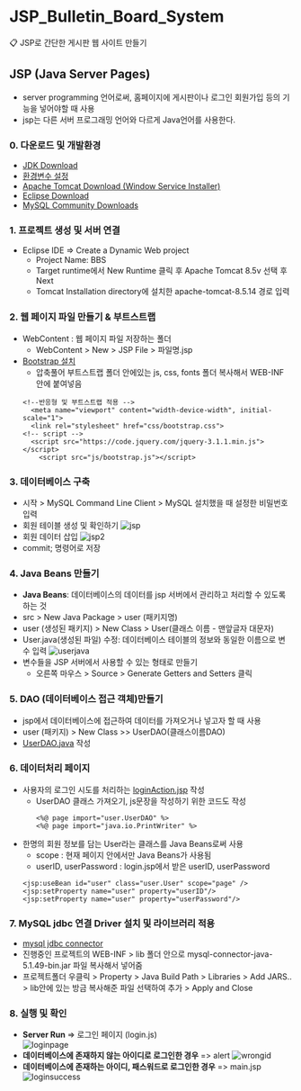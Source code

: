 # JSP_Bulletin_Board_System
:clipboard: JSP로 간단한 게시판 웹 사이트 만들기

## JSP (Java Server Pages)
  + server programming 언어로써, 홈페이지에 게시판이나 로그인 회원가입 등의 기능을 넣어야할 때 사용
  + jsp는 다른 서버 프로그래밍 언어와 다르게 Java언어를 사용한다.

### 0. 다운로드 및 개발환경
  + [JDK Download](https://www.oracle.com/java/technologies/javase-jdk8-downloads.html)
  + [환경변수 설정](https://docs.oracle.com/javase/7/docs/technotes/tools/windows/classpath.html)
  + [Apache Tomcat Download (Window Service Installer)](https://tomcat.apache.org/download-80.cgi)
  + [Eclipse Download](https://www.eclipse.org/downloads/)
  + [MySQL Community Downloads](https://dev.mysql.com/downloads/mysql/)

### 1. 프로젝트 생성 및 서버 연결
+ Eclipse IDE => Create a Dynamic Web project
  + Project Name: BBS
  + Target runtime에서 New Runtime 클릭 후 Apache Tomcat 8.5v 선택 후 Next
  + Tomcat Installation directory에 설치한 apache-tomcat-8.5.14 경로 입력

### 2. 웹 페이지 파일 만들기 & 부트스트랩 
+ WebContent : 웹 페이지 파일 저장하는 폴더 <br>
  + WebContent > New > JSP File > 파일명.jsp
+ [Bootstrap 설치](https://getbootstrap.com/docs/4.4/getting-started/download/)
  + 압축풀어 부트스트랩 폴더 안에있는 js, css, fonts 폴더 복사해서 WEB-INF 안에 붙여넣음
  ```
  <!--반응형 및 부트스트랩 적용 -->
    <meta name="viewport" content="width-device-width", initial-scale="1">
    <link rel="stylesheet" href="css/bootstrap.css">
  <!-- script -->
    <script src="https://code.jquery.com/jquery-3.1.1.min.js"></script>
	  <script src="js/bootstrap.js"></script>
  ```

### 3. 데이터베이스 구축
+ 시작 > MySQL Command Line Client > MySQL 설치했을 때 설정한 비밀번호 입력
+ 회원 테이블 생성 및 확인하기
  ![jsp](https://user-images.githubusercontent.com/53184797/81903937-8347b280-95fd-11ea-95cf-993dffd96a53.png)
+ 회원 데이터 삽입
  ![jsp2](https://user-images.githubusercontent.com/53184797/81903942-8478df80-95fd-11ea-85f2-fb6c8c373ae5.png)
+ commit; 명령어로 저장

### 4. Java Beans 만들기
+ __Java Beans__: 데이터베이스의 데이터를 jsp 서버에서 관리하고 처리할 수 있도록 하는 것
+ src > New Java Package > user (패키지명)
+ user (생성된 패키지) > New Class > User(클래스 이름 - 맨앞글자 대문자)
+ User.java(생성된 파일) 수정: 데이터베이스 테이블의 정보와 동일한 이름으로 변수 입력
  ![userjava](https://user-images.githubusercontent.com/53184797/81905570-d884c380-95ff-11ea-8388-2b6427173bea.png)
+ 변수들을 JSP 서버에서 사용할 수 있는 형태로 만들기
  + 오른쪽 마우스 > Source > Generate Getters and Setters 클릭

### 5. DAO (데이터베이스 접근 객체)만들기
+ jsp에서 데이터베이스에 접근하여 데이터를 가져오거나 넣고자 할 때 사용
+ user (패키지) > New Class >> UserDAO(클래스이름DAO)
+ [UserDAO.java](./src/user/UserDAO.java) 작성

### 6. 데이터처리 페이지
+ 사용자의 로그인 시도를 처리하는 [loginAction.jsp](./WebContent/loginAction.jsp) 작성
  + UserDAO 클래스 가져오기, js문장을 작성하기 위한 코드도 작성
    ```
    <%@ page import="user.UserDAO" %>
    <%@ page import="java.io.PrintWriter" %>

    ```
 + 한명의 회원 정보를 담는 User라는 클래스를 Java Beans로써 사용
   + scope : 현재 페이지 안에서만 Java Beans가 사용됨
   + userID, userPassword : login.jsp에서 받은 userID, userPassword
    ```
    <jsp:useBean id="user" class="user.User" scope="page" />
    <jsp:setProperty name="user" property="userID"/>
    <jsp:setProperty name="user" property="userPassword"/>
    ```

### 7. MySQL jdbc 연결 Driver 설치 및 라이브러리 적용
+ [mysql jdbc connector](https://dev.mysql.com/downloads/connector/j/5.1.html)
+ 진행중인 프로젝트의 WEB-INF > lib 폴더 안으로 mysql-connector-java-5.1.49-bin.jar 파일 복사해서 넣어줌
+ 프로젝트폴더 우클릭 > Property > Java Build Path > Libraries > Add JARS.. > lib안에 있는 방금 복사해준 파일 선택하여 추가 > Apply and Close

### 8. 실행 및 확인
+ __Server Run__ => 로그인 페이지 (login.js) <br>
![loginpage](https://user-images.githubusercontent.com/53184797/81998297-1f6cca80-968d-11ea-8f02-0a825fae9acd.png)
+ __데이터베이스에 존재하지 않는 아이디로 로그인한 경우__ => alert
![wrongid](https://user-images.githubusercontent.com/53184797/81998311-2c89b980-968d-11ea-87f9-5013295a4d13.png)
+ __데이터베이스에 존재하는 아이디, 패스워드로 로그인한 경우__ => main.jsp
![loginsuccess](https://user-images.githubusercontent.com/53184797/81998327-314e6d80-968d-11ea-8ce0-32c976810666.png)
